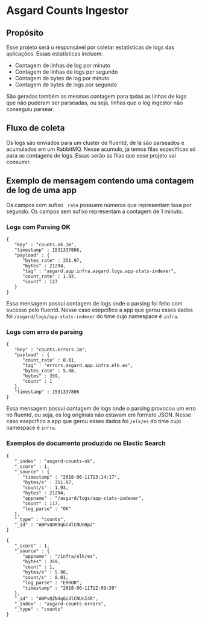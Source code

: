 
# Asgard Counts Ingestor

## Propósito

Esse projeto será o responsável por coletar estatísticas de logs das aplicações. Essas estatísticas incluem:

* Contagem de linhas de log por minuto
* Contagem de linhas de logs por segundo
* Contagem de bytes de log por minuto
* Contagem de bytes de logs por segundo

São geradas também as mesmas contagem para tpdas as linhas de logs que não puderam ser parseadas, ou seja,
linhas que o log ingestor não conseguiu parsear.


## Fluxo de coleta

Os logs são enviados para um cluster de fluentd, de lá são parseados e acumulados em um RabbitMQ. Nesse acumulo,
já temos filas específicas só para as contagens de logs. Essas serão as filas que esse projeto vai consumir.

## Exemplo de mensagem contendo uma contagem de log de uma app

Os campos com sufixo `_rate` possuem números que representam taxa por segundo.
Os campos sem sufixo representam a contagem de 1 minuto.

### Logs com Parsing OK

```
{
   "key" : "counts.ok.1m",
   "timestamp" : 1531337806,
   "payload" : {
      "bytes_rate" : 351.97,
      "bytes" : 21294,
      "tag" : "asgard.app.infra.asgard.logs.app-stats-indexer",
      "count_rate" : 1.93,
      "count" : 117
   }
}
```

Essa mensagem possui contagem de logs onde o parsing foi feito com sucesso pelo fluentd. Nesse caso esepcífico a app que gerou esses
dados foi `/asgard/logs/app-stats-indexer` do time cujo namespace é `infra`.

### Logs com erro de parsing

```
{
   "key" : "counts.errors.1m",
   "payload" : {
      "count_rate" : 0.01,
      "tag" : "errors.asgard.app.infra.elk.es",
      "bytes_rate" : 5.98,
      "bytes" : 359,
      "count" : 1
   },
   "timestamp" : 1531337806
}
```

Essa mensagem possui contagem de logs onde o parsing provocou um erro no fluentd, ou seja, os log originais não estavam em formato JSON.
Nesse caso esepcífico a app que gerou esses dados foi `/elk/es` do time cujo namespace é `infra`.

### Exemplos de documento produzido no Elastic Search

```
{
   "_index" : "asgard-counts-ok",
   "_score" : 1,
   "_source" : {
      "timestamp" : "2018-06-11T13:14:17",
      "bytes/s" : 351.97,
      "count/s" : 1.93,
      "bytes" : 21294,
      "appname" : "/asgard/logs/app-stats-indexer",
      "count" : 117,
      "log_parse" : "OK"
   },
   "_type" : "counts",
   "_id" : "AWPvQOK9qGi4lCNUnHp2"
}
```

```
{
   "_score" : 1,
   "_source" : {
      "appname" : "/infra/elk/es",
      "bytes" : 359,
      "count" : 1,
      "bytes/s" : 5.98,
      "count/s" : 0.01,
      "log_parse" : "ERROR",
      "timestamp" : "2018-06-11T12:09:39"
   },
   "_id" : "AWPvQZN4qGi4lCNUnI4R",
   "_index" : "asgard-counts-errors",
   "_type" : "counts"
}
```
